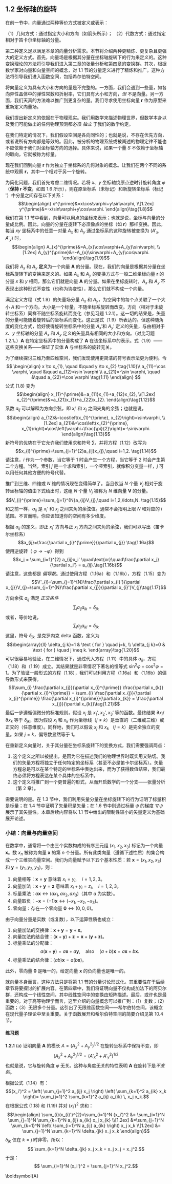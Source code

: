 
## 1.2 坐标轴的旋转

在前一节中，向量通过两种等价方式被定义或表示：

（1）几何方式：通过指定大小和方向（如箭头所示）；
（2）代数方式：通过指定相对于笛卡尔坐标轴的分量。

第二种定义足以满足本章的向量分析需求。本节将介绍两种更精炼、更复杂且更强大的定义方式。首先，向量场是根据其分量在坐标轴旋转下的行为来定义的。这种变换理论的方法将引导我们进入第二章的张量分析和第四章的变换群。其次，根据数学家对向量和向量空间的概念，对 1.1 节的分量定义进行了精炼和推广。这种方法将引导我们进入函数空间，包括希尔伯特空间。

将向量定义为具有大小和方向的量是不完整的。一方面，我们会遇到一些量，如各向异性晶体中的弹性常数和折射率，它们具有大小和方向，*但* 不是向量。另一方面，我们天真的方法难以推广到更复杂的量。我们寻求使用坐标向量 $\boldsymbol{r}$ 作为原型来重新定义向量场。

我们提出新定义的依据在于物理现实。我们用数学来描述物理世界，但数学本身以及我们可能做出的任何物理预测都必须 *独立* 于我们的数学约定。

在我们特定的情况下，我们假设空间是各向同性的；也就是说，不存在优先方向，或者说所有方向都是等效的。因此，被分析的物理系统或被阐述的物理定律不能也不应依赖于我们对坐标轴方向的选择。具体来说，如果一个量 $S$ 不依赖于坐标轴的取向，它就被称为标量。

现在我们回到向量 $\boldsymbol{r}$ 作为独立于坐标系的几何对象的概念。让我们在两个不同的系统中观察 $\boldsymbol{r}$，其中一个相对于另一个旋转。

为简化问题，我们首先考虑二维情况。若将 $x$、$y$ 坐标轴绕原点逆时针旋转角度 $\varphi$（**保持 $\boldsymbol{r}$ 不变**，如图 1.6 所示），则在原坐标系（未标记）和新旋转坐标系（标记 '）中分量之间存在以下关系：$$\begin{align}
x^{\prime}&=x\cos\varphi+y\sin\varphi, \\[1.2ex]
y^{\prime}&=-x\sin\varphi+y\cos\varphi. 
\end{align}\tag{1.8}$$
我们在第 1.1 节中看到，向量可以用点的坐标来表示；也就是说，坐标与向量的分量成比例。因此，向量的分量在旋转下必须像点的坐标（如 $\boldsymbol{r}$）那样变换。因此，每当 $xy$ 坐标系中的任意一对量 $A_x$ 和 $A_y$ 通过坐标系的这种旋转被变换为 $(A'_x, A'_y)$ 时，$$\begin{align}
A_{x}^{\prime}&=A_{x}\cos\varphi+A_{y}\sin\varphi, \\[1.2ex]
A_{y}^{\prime}&=-A_{x}\sin\varphi+A_{y}\cos\varphi. 
\end{align}\tag{1.9}$$
我们将 $A_x$ 和 $A_y$ **定义**为一个向量 $\boldsymbol{A}$ 的分量。现在，我们的向量是根据其分量在坐标系旋转下的变换来定义的。如果 $A_x$ 和 $A_y$ 的变换方式与一般二维坐标向量 $\boldsymbol{r}$ 的分量 $x$ 和 $y$ 相同，那么它们就是向量 $\boldsymbol{A}$ 的分量。如果在坐标旋转时，$A_x$ 和 $A_y$ 不表现出这种形式不变性（也称为协变性），那么它们就不构成一个向量。

满足定义方程（式 1.9）的矢量场分量 $A_x$ 和 $A_y$，为空间中的每个点关联了一个大小 $A$ 和一个方向。大小是一个标量，不随坐标系旋转而改变。方向（相对于未旋转坐标系）同样不随坐标系旋转而变化（参见习题 1.2.1）。这一切的结果是，矢量的分量可能随着旋转后的坐标系而变化。这正是式（1.9）所表达的。但这种随角度的变化方式，恰好使得旋转坐标系中的分量 $A_x'$和 $A_y'$ 定义的矢量，与由相对于 $x$、$y$ 坐标轴的分量 $A_x$ 和 $A_y$ 定义的矢量具有相同的大小和方向。（对比习题 1.2.1。）$\boldsymbol{A}$ 在特定坐标系中的分量构成了 $\boldsymbol{A}$ 在该坐标系中的表示。式（1.9）——这些变换关系——保证了实体 $\boldsymbol{A}$ 与坐标系的旋转无关。

为了继续探讨三维乃至四维空间，我们发现使用更简洁的符号表示法更为便利。令 $$
\begin{align}
x \to x_{1}, \quad &\quad y \to x_{2} \tag{1.10}\\ 
a_{11}=\cos \varphi, \quad &\quad a_{12}=\sin \varphi \\
a_{21}=-\sin \varphi, \quad &\quad a_{22}=\cos \varphi \tag{1.11}
\end{align}
$$
公式 (1.8) 变为$$\begin{align}
x_{1}^{\prime}&=a_{11}x_{1}+a_{12}x_{2}, \\[1.2ex]
x_{2}^{\prime}&=a_{21}x_{1}+a_{22}x_{2}. 
\end{align}\tag{1.12}$$
系数 $a_{ij}$ 可以解释为方向余弦，即 $x_i'$ 和 $x_j$ 之间夹角的余弦；也就是说，$$\begin{align}
a_{12}&=\cos\left(x_{1}^{\prime}, x_{2}\right)=\sin\varphi, \\[1.2ex]
a_{21}&=\cos\left(x_{2}^{\prime}, x_{1}\right)=\cos\left(\varphi+\frac{\pi}{2}\right)=-\sin\varphi.
\end{align}\tag{1.13}$$新符号的优势在于它允许我们使用求和符号 $\sum$，并将方程（1.12）改写为$$x_{i}^{\prime}=\sum_{j=1}^{2}a_{ij}x_{j},\quad i=1,2. \tag{1.14}$$请注意，$i$ 作为一个参数，当它等于 1 时会产生一个方程，当它等于 2 时会产生第二个方程。当然，索引 $j$ 是一个求和索引，一个哑索引，就像积分变量一样，$j$ 可以用任何其他方便的符号代替。

推广到三维、四维或 $N$ 维的情况现在变得简单了。当且仅当 $N$ 个量 $V_j$ 相对于旋转坐标轴的值由下式给出时，这组 $N$ 个量 $V_j$ 被称为 $N$ 维向量 $\boldsymbol{V}$ 的分量。
$$V_{i}^{\prime}=\sum_{j=1}^{N}a_{ij}V_{j},\quad i=1,2,\ldots,N. \tag{1.15}$$
和之前一样，$a_{ij}$ 是 $x_i'$ 和 $x_j$ 之间夹角的余弦值。通常不会指明上限 $N$ 和对应的 $i$ 范围。不言而喻，你应该知道你的空间有多少维度。

根据 $a_{ij}$ 的定义，即正 $x_i'$ 方向与正 $x_j$ 方向之间夹角的余弦，我们可以写出（笛卡尔坐标系）
$$a_{ij}=\frac{\partial x_{i}^{\prime}}{\partial x_{j}}  \tag{1.16a}$$
使用逆旋转（ $\varphi \to - \varphi$）得到
$$x_j = \sum_{i=1}^{2} a_{ij}x_i'
\quad\text{or}\quad\frac{\partial x_j}{\partial x_i'} = a_{ij}.\tag{1.16b}$$
请注意，这些都是 *偏导数*。通过使用方程（1.16a）和（1.16b），方程（1.15）变为
$$V'_{i}=\sum_{j=1}^{N}\frac{\partial x_{i}'}{\partial x_{j}}V_{j}=\sum_{j=1}^{N}\frac{\partial x_{j}}{\partial x_{i}'}V_{j}\tag{1.17}$$

方向余弦 $a_{ij}$ 满足 *正交条件*
$$\sum_i a_{ij}a_{ik} = \delta_{jk}\tag{1.18}$$
或者，等价地说，
$$\sum_i a_{ji}a_{ki} = \delta_{jk}\tag{1.19}$$
这里，符号 $δ_{jk}$  是克罗内克 delta 函数，定义为
$$\begin{array}{ll}
\delta_{j k}=1 & \text { for } \quad j=k, \\
\delta_{j k}=0 & \text { for } \quad j \neq k.
\end{array}\tag{1.20}$$
可以很容易地验证，在二维情况下，通过代入方程（1.11）中的具体 $a_{ij}$，方程（1.18）和（1.19）成立。其结果就是非零情况下著名的恒等式 $\sin^2\varphi + \cos^2\varphi = 1$。为了验证一般形式的方程（1.18），我们可以利用方程（1.16a）和（1.16b）的偏导数形式来获得。
$$\sum_{i} \frac{\partial x_{j}}{\partial x_{i}^{\prime}} \frac{\partial x_{k}}{\partial x_{i}^{\prime}} = \sum_{i} \frac{\partial x_{j}}{\partial x_{i}^{\prime}} \frac{\partial x_{i}^{\prime}}{\partial x_{k}} = \frac{\partial x_{j}}{\partial x_{k}}\tag{1.21}$$
最后一步遵循偏微分的标准规则，假设 $x_j$ 是 $x_1', x_2', x_3'$ 等的函数。最终结果 $\partial x_{j}/\partial x_{k}$ 等于 $\delta_{jk}$，因为假设 $x_j$ 和 $x_k$ 作为坐标线（$j \neq k$）是垂直的（二维或三维）或正交的（任意维度）。同样地，我们可以假设 $x_j$ 和 $x_k$ （$j = k$）是完全独立的变量。如果 $j = k$，偏导数显然等于 1。

在重新定义向量时，关于其分量在坐标系旋转下的变换方式，我们需要强调两点：

1. 这个定义之所以被提出，是因为它在描述我们的物理世界时既实用又贴切。我们的矢量方程将独立于任何特定的坐标系（甚至不必是笛卡尔坐标系）。矢量方程总是可以在某个特定的坐标系中表达出来，而为了获得数值结果，我们最终必须将方程表达在某个具体的坐标系中。
2. 这个定义将推广到一个更普遍的形式，从而开启数学的一个分支——张量分析（第 2 章）。

需要说明的是。在 1.3 节中，我们利用矢量分量在坐标旋转下的行为证明了标量积是标量；在 1.4 节中证明了矢量积是矢量；在 1.6 节中则通过标量 $\psi$ 的梯度 $\nabla \psi$ 展示了其矢量性。本章后续内容将以 1.1 节中给出的限制性较小的矢量定义为基础展开论述。

### 小结：向量与向量空间

在数学中，通常将一个由三个实数构成的有序三元组 $(x_1, x_2, x_3)$ 标记为一个向量 $\mathbf{x}$。数 $x_n$ 被称为向量 $\mathbf{x}$ 的第 $n$ 个分量。所有此类向量（遵循下述性质）的集合构成一个三维实向量空间。我们为向量赋予以下五个基本性质：若 $\mathbf{x} = (x_1, x_2, x_3)$ 和 $\mathbf{y} = (y_1, y_2, y_3)$，则：

1.  向量相等：$\mathbf{x} = \mathbf{y}$ 意味着 $x_i = y_i,\quad i = 1, 2, 3$。
2.  向量加法：$\mathbf{x} + \mathbf{y} = \mathbf{z}$ 意味着 $x_i + y_i = z_i,\quad i = 1, 2, 3$。
3.  标量乘法：$a \mathbf{x} \leftrightarrow (a x_1, a x_2, a x_3)$（其中 $a$ 为实数）。
4.  向量取负：$-\mathbf{x} = (-1) \mathbf{x} \leftrightarrow (-x_1, -x_2, -x_3)$。
5.  零向量：存在一个零向量 $\mathbf{0} \leftrightarrow (0, 0, 0)$。

由于向量分量是实数（或复数），以下运算性质也成立：

1.  向量加法的交换律：$\mathbf{x} + \mathbf{y} = \mathbf{y} + \mathbf{x}$。
2.  向量加法的结合律：$(\mathbf{x} + \mathbf{y}) + \mathbf{z} = \mathbf{x} + (\mathbf{y} + \mathbf{z})$。
3.  标量乘法的分配律：$$
    a(\mathbf{x} + \mathbf{y}) = a\mathbf{x} + a\mathbf{y}, \quad \text{also} \quad (a + b)\mathbf{x} = a\mathbf{x} + b\mathbf{x}.$$
4.  标量乘法的结合律：$(ab)\mathbf{x} = a(b\mathbf{x})$。

此外，零向量 $\boldsymbol{0}$ 是唯一的，给定向量 $\boldsymbol{x}$ 的负向量也是唯一的。

就向量本身而言，这种方法只是将第 1.1 节的分量讨论形式化。其重要性在于后续章节将要探讨的扩展内容。在第四章中，我们将证明向量不仅构成加法下的阿贝尔群，还构成一个线性空间，其中线性空间中的变换由矩阵描述。最后，或许也是最重要的，对于高等物理学而言，这里介绍的向量概念可以推广到：（1）复数；（2）函数；（3）无限多个分量。这引出了无限维函数空间——希尔伯特空间，该概念在现代量子理论中至关重要。关于函数展开和希尔伯特空间的简要介绍见第 10.4 节。

#### 练习题

**1.2.1**  (a) 证明向量 $\boldsymbol{A}$ 的模长 $A=(A_{x}^2+A_{y}^2)^{1/2}$ 在旋转坐标系中保持不变，即$$(A_{x}^2+A_{y}^2)^{1/2}=({A'_{x}}^2+{A'_{y}}^2)^{1/2}$$也就是说，它与旋转角度 $\varphi$ 无关。这种与角度无关的特性表明 $\boldsymbol{A}$ 在旋转下是*不变的*。

根据公式（1.14）有：$$(x_i')^2 = \left( \sum_{j=1}^2 a_{ij} x_j \right) \left( \sum_{k=1}^2 a_{ik} x_k \right)= \sum_{j=1}^2 \sum_{k=1}^2 a_{ij} a_{ik} \, x_j x_k.$$在根据公式 (1.18) 和 (1.19) 并对 $(x_i')^2$ 求和：$$\begin{align}
\sum_{i}(x_{i}')^{2}=\sum_{i=1}^N (x_i')^2 &= \sum_{i=1}^N \sum_{j=1}^N \sum_{k=1}^N a_{ij} a_{ik} x_j x_{k} \\[1.2ex]
&=\sum_{j=1}^N \sum_{k=1}^N \left( \sum_{i=1}^N a_{ij} a_{ik} \right) x_j x_k \\[1.2ex]
&= \sum_{j=1}^N \sum_{k=1}^N \delta_{jk} x_j x_k
\end{align}$$
$\delta_{jk}$ 仅在 $k=j$ 时非零，所以：$$
\sum_{k=1}^N \delta_{jk} x_j x_k = x_j x_j = x_j^2.$$于是：$$
\sum_{i=1}^N (x_i')^2 = \sum_{j=1}^N x_j^2.$$


\boldsymbol{A}